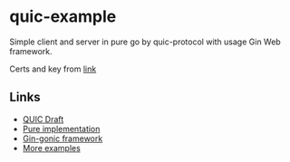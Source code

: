 quic-example
=====

Simple client and server in pure go by quic-protocol with usage Gin Web framework.

Certs and key from [link](https://github.com/lucas-clemente/quic-go/tree/master/internal/testdata)

## Links 

* [QUIC Draft](https://github.com/quicwg/base-drafts)
* [Pure implementation](https://github.com/lucas-clemente/quic-go)
* [Gin-gonic framework](https://github.com/gin-gonic/gin)
* [More examples](https://github.com/quic-go/quic-go/tree/master/example)
